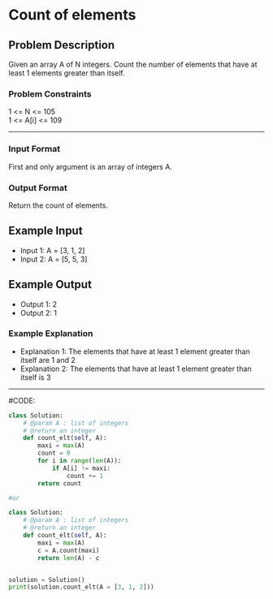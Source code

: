 # Count of elements

## Problem Description
Given an array A of N integers. 
Count the number of elements that have at least 1 elements greater than itself.

### Problem Constraints
1 <= N <= 105 </br>
1 <= A[i] <= 109

---

### Input Format
First and only argument is an array of integers A.

### Output Format
Return the count of elements.

## Example Input
- Input 1:
  A = [3, 1, 2]
- Input 2:
  A = [5, 5, 3]

## Example Output
- Output 1:
  2
- Output 2:
  1

### Example Explanation
- Explanation 1:
    The elements that have at least 1 element greater than itself are 1 and 2
- Explanation 2:
    The elements that have at least 1 element greater than itself is 3

---

#CODE:

```python
class Solution:
    # @param A : list of integers
    # @return an integer
    def count_elt(self, A):
        maxi = max(A)
        count = 0
        for i in range(len(A)):
            if A[i] != maxi:
                count += 1
        return count            

#or

class Solution:
    # @param A : list of integers
    # @return an integer
    def count_elt(self, A):
        maxi = max(A)
        c = A.count(maxi)
        return len(A) - c


solution = Solution()
print(solution.count_elt(A = [3, 1, 2]))
```
